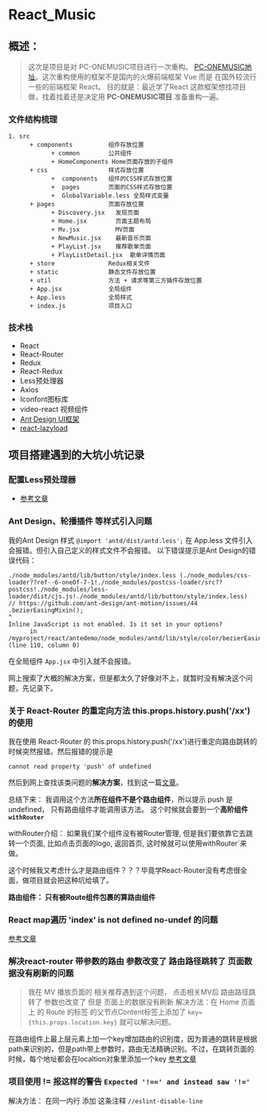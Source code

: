 # React_Music

## 概述：

> 这次是项目是对 PC-ONEMUSIC项目进行一次重构。 [PC-ONEMUSIC地址](https://github.com/flingyp/PC-ONEMUSIC)。这次重构使用的框架不是国内的火爆前端框架 Vue 而是 在国外较流行一些的前端框架 React。 目的就是：最近学了React 这款框架想找项目做，找着找着还是决定用 **PC-ONEMUSIC项目** 准备重构一遍。

### 文件结构梳理
```
1. src
      + components          组件存放位置          
            + common        公共组件
            + HomeComponents Home页面存放的子组件
      + css                 样式存放位置
            +  components   组件的CSS样式存放位置
            +  pages        页面的CSS样式存放位置
            +  GlobalVariable.less 全局样式变量
      + pages               页面存放位置
            + Discovery.jsx   发现页面
            + Home.jsx        页面主题布局
            + Mv.jsx          MV页面
            + NewMusic.jsx    最新音乐页面
            + PlayList.jsx    推荐歌单页面
            + PlayListDetail.jsx  歌单详情页面
      + store               Redux相关文件  
      + static              静态文件存放位置
      + util                方法 + 请求等第三方插件存放位置
      + App.jsx             全局组件
      + App.less            全局样式
      + index.js            项目入口
```

### 技术栈

+ React
+ React-Router
+ Redux
+ React-Redux
+ Less预处理器
+ Axios
+ Iconfont图标库
+ video-react 视频组件
+ [Ant Design UI框架](https://ant.design/docs/react/introduce-cn)
+ [react-lazyload](https://github.com/twobin/react-lazyload)


## 项目搭建遇到的大坑小坑记录

### 配置Less预处理器

+ [参考文章](https://www.jianshu.com/p/87ecc24447c0)


### Ant Design、轮播插件 等样式引入问题

我的Ant Design 样式 `@import 'antd/dist/antd.less';` 在 App.less 文件引入 会报错。但引入自己定义的样式文件不会报错。 
以下错误提示是Ant Design的错误代码：

```
./node_modules/antd/lib/button/style/index.less (./node_modules/css-loader??ref--6-oneOf-7-1!./node_modules/postcss-loader/src??postcss!./node_modules/less-loader/dist/cjs.js!./node_modules/antd/lib/button/style/index.less)
// https://github.com/ant-design/ant-motion/issues/44
.bezierEasingMixin();
^
Inline JavaScript is not enabled. Is it set in your options?
      in /myproject/react/antedemo/node_modules/antd/lib/style/color/bezierEasing.less (line 110, column 0)
```

在全局组件 `App.jsx` 中引入就不会报错。

网上搜索了大概的解决方案，但是都太久了好像对不上，就暂时没有解决这个问题，先记录下。

### 关于 React-Router 的重定向方法 this.props.history.push('/xx') 的使用

我在使用 React-Router 的 this.props.history.push('/xx')进行重定向路由跳转的时候突然报错。然后报错的提示是

`cannot read property 'push' of undefined`

然后到网上查找该类问题的**解决方案**，找到这一篇[文章](https://segmentfault.com/a/1190000022272003)。

总结下来： 我调用这个方法**所在组件不是个路由组件**，所以提示 push 是 undefined， 只有路由组件才能调用该方法。 这个时候就会要到一个**高阶组件 `withRouter`**

withRouter介绍： 如果我们某个组件没有被Router管理, 但是我们要依靠它去跳转一个页面, 比如点击页面的logo, 返回首页, 这时候就可以使用withRouter`来做。

这个时候我又考虑什么才是路由组件？？？毕竟学React-Router没有考虑很全面，做项目就会把这种坑给填了。

**路由组件： 只有被Route组件包裹的算路由组件**

### React map遍历 'index' is not defined no-undef 的问题

[参考文章](https://blog.csdn.net/YAOYU007/article/details/82177577)


### 解决react-router 带参数的路由 参数改变了 路由路径跳转了 页面数据没有刷新的问题

> 我在 MV 播放页面的 相关推荐遇到这个问题， 点击相关MV后 路由路径跳转了 参数也改变了 但是 页面上的数据没有刷新
解决方法：在 Home 页面上 的  Route 的标签 的父节点Content标签上添加了  `key={this.props.location.key}` 就可以解决问题。

在路由组件上最上层元素上加一个key增加路由的识别度，因为普通的跳转是根据path来识别的，但是path带上参数时，路由无法精确识别。不过，在跳转页面的时候，每个地址都会在localtion对象里添加一个key
[参考文章](https://blog.csdn.net/qq_36990322/article/details/89671289)


### 项目使用 != 报这样的警告 `Expected '!==' and instead saw '!='` 

解决方法： 在同一内行 添加 这条注释 `//eslint-disable-line`
